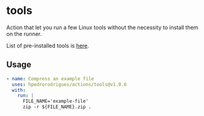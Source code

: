 # tools

Action that let you run a few Linux tools without the necessity to install them on the runner.

List of pre-installed tools is [here](https://github.com/hpedrorodrigues/images/blob/main/tools/tools.apko.yaml).

## Usage

```yaml
- name: Compress an example file
  uses: hpedrorodrigues/actions/tools@v1.0.6
  with:
    run: |
      FILE_NAME='example-file'
      zip -r ${FILE_NAME}.zip .
```
